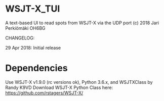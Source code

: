# WSJT-X_TUI
A text-based UI to read spots from WSJT-X via the UDP port
(c) 2018 Jari Perkiömäki OH6BG

CHANGELOG:

29 Apr 2018: Initial release

# Dependencies

Use WSJT-X v1.9.0 (rc versions ok), Python 3.6.x, and WSJTXClass by Randy K9VD
Download WSJT-X Python Class here: https://github.com/rstagers/WSJT-X/

